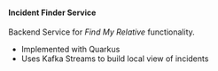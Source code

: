 #### Incident Finder Service

Backend Service for _Find My Relative_ functionality.

* Implemented with Quarkus
* Uses Kafka Streams to build local view of incidents